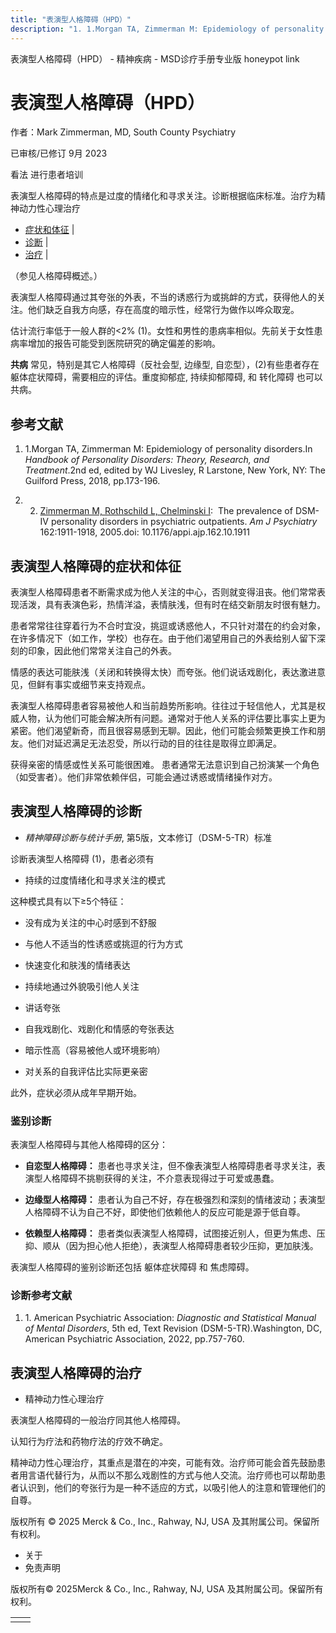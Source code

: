 ```yaml
---
title: "表演型人格障碍（HPD）"
description: "1. 1.Morgan TA, Zimmerman M: Epidemiology of personality disorders.In _Handbook of Personality Disorders: Theory, Research, and Treatment_.2nd ed, edited by WJ Livesley, R Larstone, New York, NY: The Guilford Press, 2018, pp.173-196."
---
```


﻿表演型人格障碍（HPD） - 精神疾病 - MSD诊疗手册专业版 honeypot link

# 表演型人格障碍（HPD）

作者：Mark Zimmerman, MD, South County Psychiatry

已审核/已修订 9月 2023

看法 进行患者培训

表演型人格障碍的特点是过度的情绪化和寻求关注。诊断根据临床标准。治疗为精神动力性心理治疗

- [症状和体征](#症状和体征_v25246939_zh) \|
- [诊断](#诊断_v25246946_zh) \|
- [治疗](#治疗_v25246984_zh) \|

（参见人格障碍概述。）

表演型人格障碍通过其夸张的外表，不当的诱惑行为或挑衅的方式，获得他人的关注。他们缺乏自我方向感，存在高度的暗示性，经常行为做作以哗众取宠。

估计流行率低于一般人群的<2% (1)。女性和男性的患病率相似。先前关于女性患病率增加的报告可能受到医院研究的确定偏差的影响。

**共病** 常见，特别是其它人格障碍（反社会型, 边缘型, 自恋型），(2)有些患者存在 躯体症状障碍，需要相应的评估。重度抑郁症, 持续抑郁障碍, 和 转化障碍 也可以共病。

## 参考文献

1. 1.Morgan TA, Zimmerman M: Epidemiology of personality disorders.In _Handbook of Personality Disorders: Theory, Research, and Treatment_.2nd ed, edited by WJ Livesley, R Larstone, New York, NY: The Guilford Press, 2018, pp.173-196.

2. 2. [Zimmerman M, Rothschild L, Chelminski I](https://pubmed.ncbi.nlm.nih.gov/16199838/):  The prevalence of DSM-IV personality disorders in psychiatric outpatients. _Am J Psychiatry_ 162:1911-1918, 2005.doi: 10.1176/appi.ajp.162.10.1911


## 表演型人格障碍的症状和体征

表演型人格障碍患者不断需求成为他人关注的中心，否则就变得沮丧。他们常常表现活泼，具有表演色彩，热情洋溢，表情肤浅，但有时在结交新朋友时很有魅力。

患者常常往往穿着行为不合时宜没，挑逗或诱惑他人，不只针对潜在的约会对象，在许多情况下（如工作，学校）也存在。由于他们渴望用自己的外表给别人留下深刻的印象，因此他们常常关注自己的外表。

情感的表达可能肤浅（关闭和转换得太快）而夸张。他们说话戏剧化，表达激进意见，但鲜有事实或细节来支持观点。

表演型人格障碍患者容易被他人和当前趋势所影响。往往过于轻信他人，尤其是权威人物，认为他们可能会解决所有问题。通常对于他人关系的评估要比事实上更为紧密。他们渴望新奇，而且很容易感到无聊。因此，他们可能会频繁更换工作和朋友。他们对延迟满足无法忍受，所以行动的目的往往是取得立即满足。

获得亲密的情感或性关系可能很困难。 患者通常无法意识到自己扮演某一个角色（如受害者）。他们非常依赖伴侣，可能会通过诱惑或情绪操作对方。

## 表演型人格障碍的诊断

- _精神障碍诊断与统计手册_, 第5版，文本修订（DSM-5-TR）标准


诊断表演型人格障碍 (1)，患者必须有

- 持续的过度情绪化和寻求关注的模式


这种模式具有以下≥5个特征：

- 没有成为关注的中心时感到不舒服

- 与他人不适当的性诱惑或挑逗的行为方式

- 快速变化和肤浅的情绪表达

- 持续地通过外貌吸引他人关注

- 讲话夸张

- 自我戏剧化、戏剧化和情感的夸张表达

- 暗示性高（容易被他人或环境影响）

- 对关系的自我评估比实际更亲密


此外，症状必须从成年早期开始。

### 鉴别诊断

表演型人格障碍与其他人格障碍的区分：

- **自恋型人格障碍：** 患者也寻求关注，但不像表演型人格障碍患者寻求关注，表演型人格障碍不挑剔获得的关注，不介意表现得过于可爱或愚蠢。

- **边缘型人格障碍：** 患者认为自己不好，存在极强烈和深刻的情绪波动；表演型人格障碍不认为自己不好，即使他们依赖他人的反应可能是源于低自尊。

- **依赖型人格障碍：** 患者类似表演型人格障碍，试图接近别人，但更为焦虑、压抑、顺从（因为担心他人拒绝），表演型人格障碍患者较少压抑，更加肤浅。


表演型人格障碍的鉴别诊断还包括 躯体症状障碍 和 焦虑障碍。

### 诊断参考文献

1. 1. American Psychiatric Association: _Diagnostic and Statistical Manual of Mental Disorders_, 5th ed, Text Revision (DSM-5-TR).Washington, DC, American Psychiatric Association, 2022, pp.757-760.


## 表演型人格障碍的治疗

- 精神动力性心理治疗


表演型人格障碍的一般治疗同其他人格障碍。

认知行为疗法和药物疗法的疗效不确定。

精神动力性心理治疗，其重点是潜在的冲突，可能有效。治疗师可能会首先鼓励患者用言语代替行为，从而以不那么戏剧性的方式与他人交流。治疗师也可以帮助患者认识到，他们的夸张行为是一种不适应的方式，以吸引他人的注意和管理他们的自尊。



版权所有 © 2025
Merck & Co., Inc., Rahway, NJ, USA 及其附属公司。保留所有权利。

- 关于
- 免责声明

版权所有© 2025Merck & Co., Inc., Rahway, NJ, USA 及其附属公司。保留所有权利。

|     |     |
| --- | --- |
|  |  |